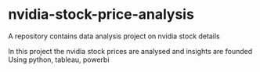 # nvidia-stock-price-analysis
A repository contains data analysis project on nvidia stock details

In this project the nvidia stock prices are analysed and insights are founded
Using python, tableau, powerbi
